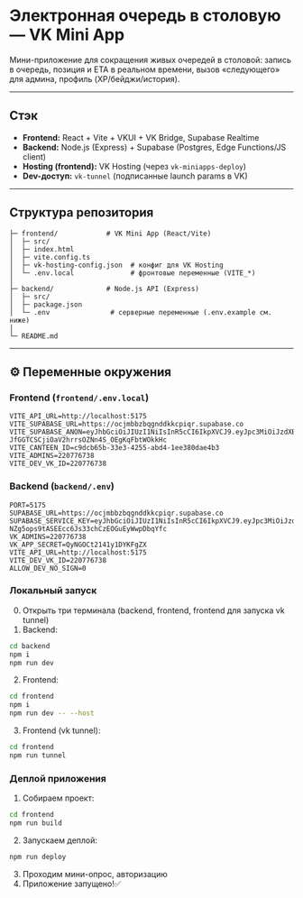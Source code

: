 # Электронная очередь в столовую — VK Mini App

Мини-приложение для сокращения живых очередей в столовой: запись в очередь, позиция и ETA в реальном времени, вызов «следующего» для админа, профиль (XP/бейджи/история).

---

## Стэк

- **Frontend:** React + Vite + VKUI + VK Bridge, Supabase Realtime  
- **Backend:** Node.js (Express) + Supabase (Postgres, Edge Functions/JS client)  
- **Hosting (frontend):** VK Hosting (через `vk-miniapps-deploy`)  
- **Dev-доступ:** `vk-tunnel` (подписанные launch params в VK)  

---

## Структура репозитория
```
├─ frontend/            # VK Mini App (React/Vite)
│  ├─ src/
│  ├─ index.html
│  ├─ vite.config.ts
│  ├─ vk-hosting-config.json  # конфиг для VK Hosting
│  └─ .env.local              # фронтовые переменные (VITE_*)
│
├─ backend/             # Node.js API (Express)
│  ├─ src/
│  ├─ package.json
│  └─ .env               # серверные переменные (.env.example см. ниже)
│
└─ README.md

```

---

## ⚙️ Переменные окружения

### Frontend (`frontend/.env.local`)
```env
VITE_API_URL=http://localhost:5175
VITE_SUPABASE_URL=https://ocjmbbzbqgnddkkcpiqr.supabase.co
VITE_SUPABASE_ANON=eyJhbGciOiJIUzI1NiIsInR5cCI6IkpXVCJ9.eyJpc3MiOiJzdXBhYmFzZSIsInJlZiI6Im9jam1iYnpicWduZGRra2NwaXFyIiwicm9sZSI6ImFub24iLCJpYXQiOjE3NTQ2ODUzOTQsImV4cCI6MjA3MDI2MTM5NH0.MJK-JfGGTCSCjiOaV2hrrsOZNn4S_OEgKqFbtWOkkHc
VITE_CANTEEN_ID=c9dcb65b-33e3-4255-abd4-1ee380dae4b3
VITE_ADMINS=220776738
VITE_DEV_VK_ID=220776738
```

### Backend (`backend/.env`)
```env
PORT=5175
SUPABASE_URL=https://ocjmbbzbqgnddkkcpiqr.supabase.co
SUPABASE_SERVICE_KEY=eyJhbGciOiJIUzI1NiIsInR5cCI6IkpXVCJ9.eyJpc3MiOiJzdXBhYmFzZSIsInJlZiI6Im9jam1iYnpicWduZGRra2NwaXFyIiwicm9sZSI6InNlcnZpY2Vfcm9sZSIsImlhdCI6MTc1NDY4NTM5NCwiZXhwIjoyMDcwMjYxMzk0fQ.__Y-NZg5ops9tASEEcc6Js33chCzEOGuEyWwpDbqYfc
VK_ADMINS=220776738
VK_APP_SECRET=QyNGOCt2141y1DYKFgZX
VITE_API_URL=http://localhost:5175
VITE_DEV_VK_ID=220776738
ALLOW_DEV_NO_SIGN=0
```

### Локальный запуск

0. Открыть три терминала (backend, frontend, frontend для запуска vk tunnel) 
1. Backend:
```bash
cd backend
npm i
npm run dev
```

2. Frontend:
```bash
cd frontend
npm i
npm run dev -- --host
```

3. Frontend (vk tunnel):
```bash
cd frontend
npm run tunnel
```


### Деплой приложения
1. Собираем проект:
```bash
cd frontend
npm run build
```

2. Запускаем деплой:
```bash
npm run deploy
```

3. Проходим мини-опрос, авторизацию
4. Приложение запущено!✅

